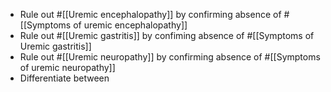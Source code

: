 - Rule out #[[Uremic encephalopathy]] by confirming absence of #[[Symptoms of uremic encephalopathy]]
- Rule out #[[Uremic gastritis]] by confiming absence of #[[Symptoms of Uremic gastritis]]
- Rule out #[[Uremic neuropathy]] by confirming absence of #[[Symptoms of uremic neuropathy]]
- Differentiate between